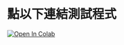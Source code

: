 # 點以下連結測試程式


[![Open In Colab](https://colab.research.google.com/assets/colab-badge.svg)](https://colab.research.google.com/github/maloyang/lstm_test/)
